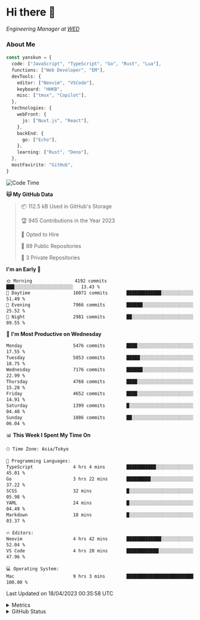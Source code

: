 # Hi there&nbsp;:wave:

<!-- ![Alt text](https://spotify-recently-played-readme.vercel.app/api?user=31kynbuubkiu3r4qh4hjuaglhfay) -->

_Engineering Manager at [WED](https://github.com/wedinc)_

### About Me

```ts
const yanskun = {
  code: ["JavaScript", "TypeScript", "Go", "Rust", "Lua"],
  functions: ["Web Developer", "EM"],
  devTools: {
    editor: ["Neovim", "VSCode"],
    keyboard: "HHKB",
    misc: ["tmux", "Copilot"],
  },
  technologies: {
    webFront: {
      js: ["Nuxt.js", "React"],
    },
    backEnd: {
      go: ["Echo"],
    },
    learning: ["Rust", "Deno"],
  },
  mostFavirite: "GitHub",
}
```

<!--START_SECTION:waka-->
![Code Time](http://img.shields.io/badge/Code%20Time-265%20hrs%2057%20mins-blue)

**🐱 My GitHub Data** 

> 📦 112.5 kB Used in GitHub's Storage 
 > 
> 🏆 945 Contributions in the Year 2023
 > 
> 💼 Opted to Hire
 > 
> 📜 89 Public Repositories 
 > 
> 🔑 3 Private Repositories 
 > 
**I'm an Early 🐤** 

```text
🌞 Morning                4192 commits        ███░░░░░░░░░░░░░░░░░░░░░░   13.43 % 
🌆 Daytime                16071 commits       █████████████░░░░░░░░░░░░   51.49 % 
🌃 Evening                7966 commits        ██████░░░░░░░░░░░░░░░░░░░   25.52 % 
🌙 Night                  2981 commits        ██░░░░░░░░░░░░░░░░░░░░░░░   09.55 % 
```
📅 **I'm Most Productive on Wednesday** 

```text
Monday                   5476 commits        ████░░░░░░░░░░░░░░░░░░░░░   17.55 % 
Tuesday                  5853 commits        █████░░░░░░░░░░░░░░░░░░░░   18.75 % 
Wednesday                7176 commits        ██████░░░░░░░░░░░░░░░░░░░   22.99 % 
Thursday                 4768 commits        ████░░░░░░░░░░░░░░░░░░░░░   15.28 % 
Friday                   4652 commits        ████░░░░░░░░░░░░░░░░░░░░░   14.91 % 
Saturday                 1399 commits        █░░░░░░░░░░░░░░░░░░░░░░░░   04.48 % 
Sunday                   1886 commits        ██░░░░░░░░░░░░░░░░░░░░░░░   06.04 % 
```


📊 **This Week I Spent My Time On** 

```text
🕑︎ Time Zone: Asia/Tokyo

💬 Programming Languages: 
TypeScript               4 hrs 4 mins        ███████████░░░░░░░░░░░░░░   45.01 % 
Go                       3 hrs 22 mins       █████████░░░░░░░░░░░░░░░░   37.22 % 
SCSS                     32 mins             █░░░░░░░░░░░░░░░░░░░░░░░░   05.98 % 
YAML                     24 mins             █░░░░░░░░░░░░░░░░░░░░░░░░   04.49 % 
Markdown                 18 mins             █░░░░░░░░░░░░░░░░░░░░░░░░   03.37 % 

🔥 Editors: 
Neovim                   4 hrs 42 mins       █████████████░░░░░░░░░░░░   52.04 % 
VS Code                  4 hrs 20 mins       ████████████░░░░░░░░░░░░░   47.96 % 

💻 Operating System: 
Mac                      9 hrs 3 mins        █████████████████████████   100.00 % 
```


 Last Updated on 18/04/2023 00:35:58 UTC
<!--END_SECTION:waka-->

<details>
  <summary>Metrics</summary>
  <img src="https://github.com/yanskun/yanskun/blob/main/github-metrics.svg" alt="Metrics">
</details>

<details>
  <summary>GitHub Status</summary>
  <picture>
    <source media="(prefers-color-scheme: dark)" srcset="https://raw.githubusercontent.com/yanskun/yanskun/master/profile-summary-card-output/nord_dark/0-profile-details.svg">
   <img src="https://raw.githubusercontent.com/yanskun/yanskun/master/profile-summary-card-output/default/0-profile-details.svg">
  </picture>
  <br>
  <picture>
    <source media="(prefers-color-scheme: dark)" srcset="https://raw.githubusercontent.com/yanskun/yanskun/master/profile-summary-card-output/nord_dark/1-repos-per-language.svg">
   <img src="https://raw.githubusercontent.com/yanskun/yanskun/master/profile-summary-card-output/default/1-repos-per-language.svg">
  </picture>
  <picture>
    <source media="(prefers-color-scheme: dark)" srcset="https://raw.githubusercontent.com/yanskun/yanskun/master/profile-summary-card-output/nord_dark/2-most-commit-language.svg">
   <img src="https://raw.githubusercontent.com/yanskun/yanskun/master/profile-summary-card-output/default/2-most-commit-language.svg">
  </picture>
  <br>
  <picture>
    <source media="(prefers-color-scheme: dark)" srcset="https://raw.githubusercontent.com/yanskun/yanskun/master/profile-summary-card-output/nord_dark/3-stats.svg">
   <img src="https://raw.githubusercontent.com/yanskun/yanskun/master/profile-summary-card-output/default/3-stats.svg">
  </picture>
  <picture>
    <source media="(prefers-color-scheme: dark)" srcset="https://raw.githubusercontent.com/yanskun/yanskun/master/profile-summary-card-output/nord_dark/4-productive-time.svg">
   <img src="https://raw.githubusercontent.com/yanskun/yanskun/master/profile-summary-card-output/default/4-productive-time.svg">
  </picture>
</details>
